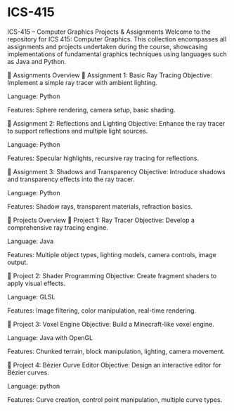 # ICS-415
ICS-415 – Computer Graphics Projects & Assignments
Welcome to the repository for ICS 415: Computer Graphics. This collection encompasses all assignments and projects undertaken during the course, showcasing implementations of fundamental graphics techniques using languages such as Java and Python.

🧠 Assignments Overview
🔹 Assignment 1: Basic Ray Tracing
Objective: Implement a simple ray tracer with ambient lighting.

Language: Python

Features: Sphere rendering, camera setup, basic shading.

🔹 Assignment 2: Reflections and Lighting
Objective: Enhance the ray tracer to support reflections and multiple light sources.

Language: Python

Features: Specular highlights, recursive ray tracing for reflections.

🔹 Assignment 3: Shadows and Transparency
Objective: Introduce shadows and transparency effects into the ray tracer.

Language: Python

Features: Shadow rays, transparent materials, refraction basics.

🚀 Projects Overview
🔸 Project 1: Ray Tracer
Objective: Develop a comprehensive ray tracing engine.

Language: Java

Features: Multiple object types, lighting models, camera controls, image output.

🔸 Project 2: Shader Programming
Objective: Create fragment shaders to apply visual effects.

Language: GLSL

Features: Image filtering, color manipulation, real-time rendering.

🔸 Project 3: Voxel Engine
Objective: Build a Minecraft-like voxel engine.

Language: Java with OpenGL

Features: Chunked terrain, block manipulation, lighting, camera movement.

🔸 Project 4: Bézier Curve Editor
Objective: Design an interactive editor for Bézier curves.

Language: python

Features: Curve creation, control point manipulation, multiple curve types.
